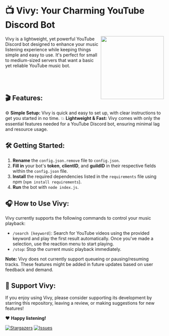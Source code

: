 
# 📺 Vivy: Your Charming YouTube Discord Bot

<img align="right" src="https://i.imgur.com/IlgJNak.png" height="200" width="200">
Vivy is a lightweight, yet powerful YouTube Discord bot designed to enhance your music listening experience while keeping things simple and easy to use. It's perfect for small to medium-sized servers that want a basic yet reliable YouTube music bot.
<br></br>
<br></br>


## 🎬 Features:

⚙️ **Simple Setup:** Vivy is quick and easy to set up, with clear instructions to get you started in no time.
💥 **Lightweight & Fast:** Vivy comes with only the essential features needed for a YouTube Discord bot, ensuring minimal lag and resource usage.

## 🛠️ Getting Started:

1. **Rename** the `config.json.remove` file to `config.json`.
2. **Fill in** your bot's **token**, **clientID**, and **guildID** in their respective fields within the `config.json` file.
3. **Install** the required dependencies listed in the `requirements` file using npm (`npm install requirements`).
4. **Run** the bot with `node index.js`.

## 🎧 How to Use Vivy:

Vivy currently supports the following commands to control your music playback:

- `/search [keyword]`: Search for YouTube videos using the provided keyword and play the first result automatically. Once you've made a selection, use the reaction menu to start playing.
- `/stop`: Stop the current music playback immediately.

**Note:** Vivy does not currently support queueing or pausing/resuming tracks. These features might be added in future updates based on user feedback and demand.

## 🌟 Support Vivy:

If you enjoy using Vivy, please consider supporting its development by starring this repository, leaving a review, or making suggestions for new features!

❤️ **Happy listening!**

[![Stargazers](https://img.shields.io/github/stars/CosmicEventHorizon/vivy_discord.svg?style=social&label=Star)](https://github.com/CosmicEventHorizon/vivy_discord)
[![Issues](https://img.shields.io/github/issues/CosmicEventHorizon/vivy_discord.svg)](https://github.com/CosmicEventHorizon/vivy_discord/issues)
